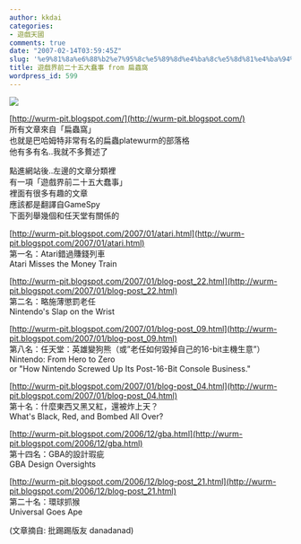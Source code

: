 ```yaml
---
author: kkdai
categories:
- 遊戲天國
comments: true
date: "2007-02-14T03:59:45Z"
slug: '%e9%81%8a%e6%88%b2%e7%95%8c%e5%89%8d%e4%ba%8c%e5%8d%81%e4%ba%94%e5%a4%a7%e8%a0%a2%e4%ba%8b-from-%e6%89%81%e8%9f%b2%e7%aa%a9'
title: 遊戲界前二十五大蠢事 from 扁蟲窩
wordpress_id: 599
---
```


[![](http://bp0.blogger.com/_PeCbUskd_wY/RbeHIsPRF7I/AAAAAAAAAhg/vtSohrhdHUM/s200/cx7848%2520donkey%2520kong.jpg)](http://bp0.blogger.com/_PeCbUskd_wY/RbeHIsPRF7I/AAAAAAAAAhg/vtSohrhdHUM/s1600-h/cx7848%20donkey%20kong.jpg)

[http://wurm-pit.blogspot.com/](http://wurm-pit.blogspot.com/)  
所有文章來自「扁蟲窩」  
也就是巴哈姆特非常有名的扁蟲platewurm的部落格  
他有多有名..我就不多贅述了  
  
點進網站後..左邊的文章分類裡  
有一項「遊戲界前二十五大蠢事」  
裡面有很多有趣的文章  
應該都是翻譯自GameSpy  
下面列舉幾個和任天堂有關係的  
  
[http://wurm-pit.blogspot.com/2007/01/atari.html](http://wurm-pit.blogspot.com/2007/01/atari.html)  
第一名：Atari錯過賺錢列車  
Atari Misses the Money Train  
  
[http://wurm-pit.blogspot.com/2007/01/blog-post_22.html](http://wurm-pit.blogspot.com/2007/01/blog-post_22.html)  
第二名：略施薄懲罰老任  
Nintendo's Slap on the Wrist  
  
[http://wurm-pit.blogspot.com/2007/01/blog-post_09.html](http://wurm-pit.blogspot.com/2007/01/blog-post_09.html)  
第八名：任天堂：英雄變狗熊（或”老任如何毀掉自己的16-bit主機生意”）  
Nintendo: From Hero to Zero  
or "How Nintendo Screwed Up Its Post-16-Bit Console Business."  
  
[http://wurm-pit.blogspot.com/2007/01/blog-post_04.html](http://wurm-pit.blogspot.com/2007/01/blog-post_04.html)  
第十名：什麼東西又黑又紅，還被炸上天？  
What's Black, Red, and Bombed All Over?  
  
[http://wurm-pit.blogspot.com/2006/12/gba.html](http://wurm-pit.blogspot.com/2006/12/gba.html)  
第十四名：GBA的設計瑕疵  
GBA Design Oversights  
  
[http://wurm-pit.blogspot.com/2006/12/blog-post_21.html](http://wurm-pit.blogspot.com/2006/12/blog-post_21.html)   
第二十名：環球抓猴  
Universal Goes Ape

(文章摘自: 批踢踢版友 danadanad)
